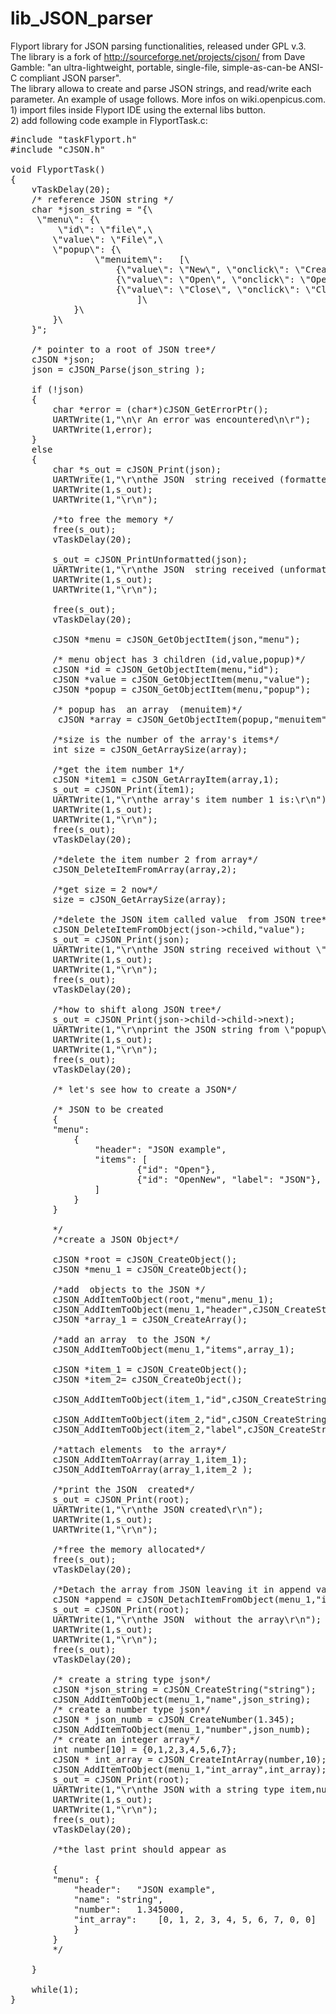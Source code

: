 lib_JSON_parser
===============

Flyport library for JSON parsing functionalities, released under GPL v.3.<br>
The library is a fork of http://sourceforge.net/projects/cjson/ from Dave Gamble: "an ultra-lightweight, portable, single-file, simple-as-can-be ANSI-C compliant JSON parser".<BR>
The library allowa to create and parse JSON strings, and read/write each parameter. An example of usage follows. More infos on wiki.openpicus.com.
<br>1) import files inside Flyport IDE using the external libs button.<br>
2) add following code example in FlyportTask.c:

<pre>
#include "taskFlyport.h"
#include "cJSON.h"
 
void FlyportTask()
{  
	vTaskDelay(20);
	/* reference JSON string */
	char *json_string = "{\
	 \"menu\": {\
		 \"id\": \"file\",\
		\"value\": \"File\",\
		\"popup\": {\
				\"menuitem\": 	[\
					{\"value\": \"New\", \"onclick\": \"CreateNewDoc()\"},\
					{\"value\": \"Open\", \"onclick\": \"OpenDoc()\"},\
					{\"value\": \"Close\", \"onclick\": \"CloseDoc()\"}\
						]\
			}\
		}\
	}";

	/* pointer to a root of JSON tree*/
	cJSON *json;
	json = cJSON_Parse(json_string );

	if (!json)  
	{
		char *error = (char*)cJSON_GetErrorPtr();
		UARTWrite(1,"\n\r An error was encountered\n\r");
		UARTWrite(1,error);
	}
	else
	{
		char *s_out = cJSON_Print(json);
		UARTWrite(1,"\r\nthe JSON  string received (formatted)\r\n");	
		UARTWrite(1,s_out);
		UARTWrite(1,"\r\n");

		/*to free the memory */
		free(s_out);	
		vTaskDelay(20);
		
		s_out = cJSON_PrintUnformatted(json);
		UARTWrite(1,"\r\nthe JSON  string received (unformatted)\r\n");	
		UARTWrite(1,s_out);
		UARTWrite(1,"\r\n");
		
		free(s_out);	
		vTaskDelay(20);
		
		cJSON *menu = cJSON_GetObjectItem(json,"menu");
		
		/* menu object has 3 children (id,value,popup)*/
		cJSON *id = cJSON_GetObjectItem(menu,"id");
		cJSON *value = cJSON_GetObjectItem(menu,"value");
		cJSON *popup = cJSON_GetObjectItem(menu,"popup");
		
		/* popup has  an array  (menuitem)*/
		 cJSON *array = cJSON_GetObjectItem(popup,"menuitem");
		
		/*size is the number of the array's items*/ 
		int size = cJSON_GetArraySize(array);
		
		/*get the item number 1*/
		cJSON *item1 = cJSON_GetArrayItem(array,1);
		s_out = cJSON_Print(item1);
		UARTWrite(1,"\r\nthe array's item number 1 is:\r\n");	
		UARTWrite(1,s_out);
		UARTWrite(1,"\r\n");
		free(s_out);
		vTaskDelay(20);
		
		/*delete the item number 2 from array*/
		cJSON_DeleteItemFromArray(array,2);
		
		/*get size = 2 now*/
		size = cJSON_GetArraySize(array);
		
		/*delete the JSON item called value  from JSON tree*/	
		cJSON_DeleteItemFromObject(json->child,"value");
		s_out = cJSON_Print(json);
		UARTWrite(1,"\r\nthe JSON string received without \"value\" and the array's item number 2 is:\r\n");	
		UARTWrite(1,s_out);
		UARTWrite(1,"\r\n");
		free(s_out);
		vTaskDelay(20);
		
		/*how to shift along JSON tree*/
		s_out = cJSON_Print(json->child->child->next);
		UARTWrite(1,"\r\nprint the JSON string from \"popup\" item (\"menuitem\" array will be printed)\r\n");	
		UARTWrite(1,s_out);
		UARTWrite(1,"\r\n");
		free(s_out);
		vTaskDelay(20);
		
		/* let's see how to create a JSON*/

		/* JSON to be created
		{
		"menu": 
			{
				"header": "JSON example",
				"items": [
						{"id": "Open"},
						{"id": "OpenNew", "label": "JSON"},
				]
			}
		}

		*/
		/*create a JSON Object*/
		
		cJSON *root = cJSON_CreateObject();
		cJSON *menu_1 = cJSON_CreateObject();
		
		/*add  objects to the JSON */
		cJSON_AddItemToObject(root,"menu",menu_1);
		cJSON_AddItemToObject(menu_1,"header",cJSON_CreateString("JSON example"));
		cJSON *array_1 = cJSON_CreateArray();
		
		/*add an array  to the JSON */
		cJSON_AddItemToObject(menu_1,"items",array_1);

		cJSON *item_1 = cJSON_CreateObject();
		cJSON *item_2= cJSON_CreateObject();

		cJSON_AddItemToObject(item_1,"id",cJSON_CreateString("Open"));

		cJSON_AddItemToObject(item_2,"id",cJSON_CreateString("OpenNew"));
		cJSON_AddItemToObject(item_2,"label",cJSON_CreateString("JSON"));

		/*attach elements  to the array*/
		cJSON_AddItemToArray(array_1,item_1);
		cJSON_AddItemToArray(array_1,item_2 );

		/*print the JSON  created*/
		s_out = cJSON_Print(root);
		UARTWrite(1,"\r\nthe JSON created\r\n");	
		UARTWrite(1,s_out);
		UARTWrite(1,"\r\n");
		
		/*free the memory allocated*/
		free(s_out);
		vTaskDelay(20);
		
		/*Detach the array from JSON leaving it in append variable*/
		cJSON *append = cJSON_DetachItemFromObject(menu_1,"items");
		s_out = cJSON_Print(root);
		UARTWrite(1,"\r\nthe JSON  without the array\r\n");	
		UARTWrite(1,s_out);
		UARTWrite(1,"\r\n");
		free(s_out);
		vTaskDelay(20);
		
		/* create a string type json*/
		cJSON *json_string = cJSON_CreateString("string");
		cJSON_AddItemToObject(menu_1,"name",json_string);
		/* create a number type json*/
		cJSON * json_numb = cJSON_CreateNumber(1.345);
		cJSON_AddItemToObject(menu_1,"number",json_numb);
		/* create an integer array*/
		int number[10] = {0,1,2,3,4,5,6,7};
		cJSON * int_array = cJSON_CreateIntArray(number,10);
		cJSON_AddItemToObject(menu_1,"int_array",int_array);
		s_out = cJSON_Print(root);
		UARTWrite(1,"\r\nthe JSON with a string type item,number type item and an integer type array\r\n");	
		UARTWrite(1,s_out);
		UARTWrite(1,"\r\n");
		free(s_out);
		vTaskDelay(20);
	 
		/*the last print should appear as

		{
		"menu":	{
			"header":	"JSON example",
			"name":	"string",
			"number":	1.345000,
			"int_array":	[0, 1, 2, 3, 4, 5, 6, 7, 0, 0]
			}
		}
		*/

	}

	while(1);
}

</pre>